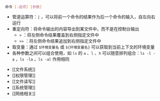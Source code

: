 ```bash
命令 [-选项] [参数]
```

* 管道运算符：`|` ，可以将前一个命令的结果作为后一个命令的输入，自左向右运行
* 重定向符：将命令输出的内容导出到某文件中，而不是在控制台输出
    *  `>` ：将左侧命令结果覆盖到右侧指定文件中
    *  `>>` ：将左侧命令结果追加到右侧指定文件中
* 取变量：通过 `$环境变量名`  或 `${环境变量名}`  可以获取到当前上下文的环境变量
* 各种参数之间可以组合使用，如 `ls`  的 `a` 、`l` 、`h`  可以随意排列组合：`ls -l -a` ，`ls -la` ，`ls -al`  作用相同

- [[文件系统]]
- [[权限管理]]
- [[文件读写]]
- [[系统管理]]
- [[网络相关]]